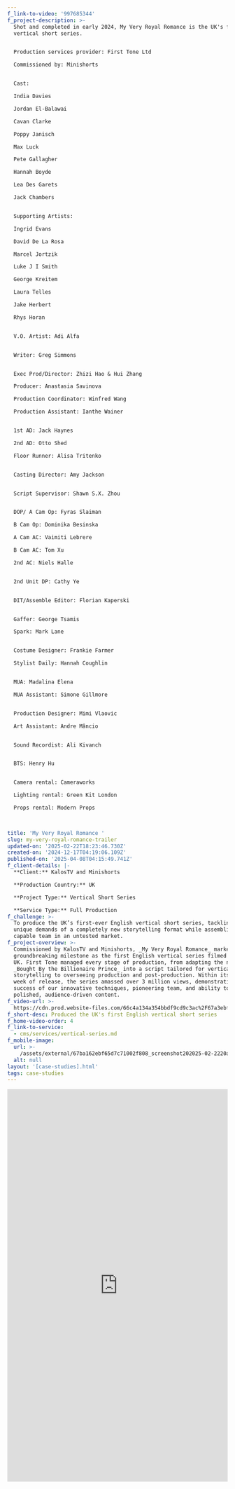 ```yaml
---
f_link-to-video: '997685344'
f_project-description: >-
  Shot and completed in early 2024, My Very Royal Romance is the UK's first-ever
  vertical short series.


  Production services provider: First Tone Ltd  

  Commissioned by: Minishorts


  Cast:  

  India Davies  

  Jordan El-Balawai  

  Cavan Clarke  

  Poppy Janisch  

  Max Luck  

  Pete Gallagher  

  Hannah Boyde  

  Lea Des Garets  

  Jack Chambers


  Supporting Artists:  

  Ingrid Evans  

  David De La Rosa  

  Marcel Jortzik  

  Luke J I Smith  

  George Kreitem  

  Laura Telles  

  Jake Herbert  

  Rhys Horan


  V.O. Artist: Adi Alfa


  Writer: Greg Simmons


  Exec Prod/Director: Zhizi Hao & Hui Zhang  

  Producer: Anastasia Savinova  

  Production Coordinator: Winfred Wang  

  Production Assistant: Ianthe Wainer


  1st AD: Jack Haynes  

  2nd AD: Otto Shed  

  Floor Runner: Alisa Tritenko


  Casting Director: Amy Jackson


  Script Supervisor: Shawn S.X. Zhou


  DOP/ A Cam Op: Fyras Slaiman  

  B Cam Op: Dominika Besinska  

  A Cam AC: Vaimiti Lebrere  

  B Cam AC: Tom Xu  

  2nd AC: Niels Halle


  2nd Unit DP: Cathy Ye


  DIT/Assemble Editor: Florian Kaperski


  Gaffer: George Tsamis  

  Spark: Mark Lane


  Costume Designer: Frankie Farmer  

  Stylist Daily: Hannah Coughlin


  MUA: Madalina Elena  

  MUA Assistant: Simone Gillmore


  Production Designer: Mimi Vlaovic  

  Art Assistant: Andre Mâncio


  Sound Recordist: Ali Kivanch


  BTS: Henry Hu


  Camera rental: Cameraworks  

  Lighting rental: Green Kit London  

  Props rental: Modern Props


  ‍
title: 'My Very Royal Romance '
slug: my-very-royal-romance-trailer
updated-on: '2025-02-22T18:23:46.730Z'
created-on: '2024-12-17T04:19:06.109Z'
published-on: '2025-04-08T04:15:49.741Z'
f_client-details: |-
  **Client:** KalosTV and Minishorts

  **Production Country:** UK

  **Project Type:** Vertical Short Series

  **Service Type:** Full Production
f_challenge: >-
  To produce the UK’s first-ever English vertical short series, tackling the
  unique demands of a completely new storytelling format while assembling a
  capable team in an untested market.
f_project-overview: >-
  Commissioned by KalosTV and Minishorts, _My Very Royal Romance_ marked a
  groundbreaking milestone as the first English vertical series filmed in the
  UK. First Tone managed every stage of production, from adapting the novel
  _Bought By the Billionaire Prince_ into a script tailored for vertical
  storytelling to overseeing production and post-production. Within its first
  week of release, the series amassed over 3 million views, demonstrating the
  success of our innovative techniques, pioneering team, and ability to deliver
  polished, audience-driven content.
f_video-url: >-
  https://cdn.prod.website-files.com/66c4a134a354bbdf9cd9c3ac%2F67a3ebf5bde49f8ae758d746_My%20Very%20Royal%20Romance-transcode.mp4
f_short-desc: Produced the UK's first English vertical short series
f_home-video-order: 4
f_link-to-service:
  - cms/services/vertical-series.md
f_mobile-image:
  url: >-
    /assets/external/67ba162ebf65d7c71002f808_screenshot202025-02-2220at2010.22.42.avif
  alt: null
layout: '[case-studies].html'
tags: case-studies
---
```


<div style="padding:177.78% 0 0 0;position:relative;"><iframe src="https://player.vimeo.com/video/997685344?badge=0&amp;autopause=0&amp;player\_id=0&amp;app\_id=58479" frameborder="0" allow="autoplay; fullscreen; picture-in-picture; clipboard-write" style="position:absolute;top:0;left:0;width:100%;height:100%;" title="My Very Royal Romance - Trailer"></iframe></div><script src="https://player.vimeo.com/api/player.js"></script>
